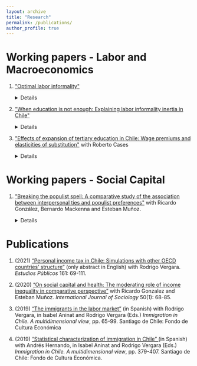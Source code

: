 ```yaml
---
layout: archive
title: "Research"
permalink: /publications/
author_profile: true
---
```


# Working papers - Labor and Macroeconomics

1. ["Optimal labor informality"](/files/paper1.pdf)
   
   <details>
   <summary>Details</summary>
   
   </details>

2. ["When education is not enough: Explaining labor informality inertia in Chile"](/files/paper1.pdf)
 
     <details>
     <summary>Details</summary>

      * Presented at: *Universidad de Chile (scheduled)*, *PhD RES Conference* (2023), *SGPE Conference (2022)*, *Macro Reading Group and Ph.D. Seminar* (University of Edinburgh)

      * Abstract: This paper studies the evolution of labor informality in Chile, with a twofold contribution. First, since the country only has an official measure of informality from 2017, I propose a way of measuring informality in which the formal share of employment is consistent with administrative records. Then, I generate a series of informality from 1990 to 2020, which is surprisingly stable. This is counter-intuitive since Chile has experienced a significant increase in tertiary education in the last three decades, a component often linked to informality reduction. Second, I adapt a search and matching model that explains the decrease in labor informality in Brazil to the Chilean case, and I estimate it using data from 2006-2017. The model is focused on the general equilibrium effects that affect informality when the skill composition of the workforce changes. I find that increases in the real minimum wage and the decrease in the TFP offset the impact of rising tertiary education, contributing to the observed stability in informality levels. The above shed light on the differences between the Brazilian and Chilean economies, highlighting potential diminishing returns in the composition effects mentioned. Lastly, I delve into the broader implications of these findings, with a focus on pertinent policies that could be implemented to alleviate informality in the country.

     </details>

3. ["Effects of expansion of tertiary education in Chile: Wage premiums and elasticities of substitution"](/files/paper1.pdf) with Roberto Cases
 
   <details>
   <summary>Details</summary>

   * Presented at:
     - *Ph.D. Seminar* (University of Edinburgh)

   * Abstract: This paper explores the implications of tertiary education expansion in Chile from 2010 to 2019, mainly focusing on how large firms substitute workers with varying qualifications and experience. Despite a significant increase in the share of tertiary-educated workers, reaching 45 percent, there is no substantial decline in the wage premium associated with college-educated workers. Regarding occupations, we found a notable mismatch between educational attainment and job requirements, where most workers with higher vocational education find themselves overqualified, leading to a potential displacement of those workers by their college-educated counterparts. Then, we introduce a novel model estimated through administrative
data, and we found close-to-perfect substitutability between workers with higher vocational and college education. Lastly, examining study plans at the technical, professional, and college levels reveals a relevant overlap, rationalizing the substitution between different educational levels. Finally, we emphasize the need for policymakers to differentiate programs at each educational level since this would lead to a more effective integration of workers with tertiary education in the labor market.

   </details>

# Working papers - Social Capital

1. ["Breaking the populist spell: A comparative study of the association between interpersonal ties and populist preferences"](/files/paper1.pdf) with Ricardo González, Bernardo Mackenna and Esteban Muñoz.
   
   <details>
   <summary>Details</summary>

   * Presented at:
     - *WAPOR Conference* (2023) [**Alexis de Tocqueville Award**]

   * Abstract: This paper explores the relationship between social ties across socioeconomic groups and populism at the individual-level across the globe, using data from the ISSP 2017 survey on Social Networks and Resources and the 2021 Chilean sample of the CNEP survey. Specifically, we investigate how the socioeconomic composition of individuals' networks relates to their likelihood of voting for populist candidates and their attitudes towards populism. We rely on a position generator questionnaire based on occupational categories available both for ISSP and CNEP, allowing us to measure the socioeconomic composition of respondents' interpersonal networks. We measure populist voting preferences in ISSP by matching individuals' voting choice in the last election with several secondary classifications of party and candidate populism, and in CNEP by relying on the populist attitudes scale developed by Rovira and colleagues (2012). Across our different measures and relying on several estimation strategies, we show that the average socioeconomic status of an individual's interpersonal network has a consistently negative and significant association with populist preferences: having higher status ties correlates with lower acceptance of populist politics. Moreover, we also show that the association between socioeconomic status and populist preferences is mediated by interpersonal network’s status. Taken together, our evidence supports de Tocqueville's and Kornhauser's claims regarding the role of interpersonal interactions in buffering citizens from the allures of populism.

   </details>

# Publications

1. (2021) <a href="https://doi.org/10.38178/07183089/165320629"> “Personal income tax in Chile: Simulations with other OECD countries’ structure”</a> (only abstract in English) with Rodrigo Vergara. *Estudios Públicos* 161: 69-111.

2. (2020) <a href="https://www.tandfonline.com/doi/abs/10.1080/00207659.2019.1709138#:~:text=In%20sum%2C%20our%20results%20suggest,countries%20with%20low%20income%20inequality.">“On social capital and health: The moderating role of income inequality in comparative perspective”</a> with Ricardo Gonzalez and Esteban Muñoz. *International Journal of Sociology* 50(1): 68-85.

3. (2019) <a href="https://www.cepchile.cl/wp-content/uploads/2022/09/librocep_inmigracion.pdf"> “The immigrants in the labor market”</a> (in Spanish) with Rodrigo Vergara, in Isabel Aninat and Rodrigo Vergara (Eds.) *Immigration in Chile. A multidimensional view*, pp. 65-99. Santiago de Chile: Fondo de Cultura Económica

4. (2019) <a href="https://www.cepchile.cl/wp-content/uploads/2022/09/librocep_inmigracion.pdf"> “Statistical characterization of immigration in Chile” </a> (in Spanish) with Andrés Hernando, in Isabel Aninat and Rodrigo Vergara (Eds.) *Immigration in Chile. A multidimensional view*, pp. 379-407. Santiago de Chile: Fondo de Cultura Económica.
